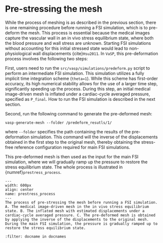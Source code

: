 # Pre-stressing the mesh

While the process of meshing is as described in the previous section, there is one remaining procedure before running a FSI simulation, which is to pre-deform the mesh. This process is essential because the medical images capture the vascular wall in an in vivo stress equilibrium state, where both the blood pressure and wall stress are unknown. Starting FSI simulations without accounting for this initial stressed state would lead to non-physiological wall displacements {cite}`Hsu2011`. In `VaSP`, this pre-deformation process involves the following two steps:

First, users need to run the `src/vasp/simulations/predeform.py` script to perform an intermediate FSI simulation. This simulation utilizes a fully implicit time integration scheme (`theta=1`). While this scheme has first-order accuracy, its high numerical stability allows for the use of a larger time step, significantly speeding up the process. During this step, an initial medical image-driven mesh is inflated under a cardiac-cycle averaged pressure, specified as `P_final`. How to run the FSI simulation is described in the next section. 

Second, run the following command to generate the pre-deformed mesh:

```console
vasp-generate-mesh --folder /predeform_resutls/1/
```

where `--folder` specifies the path containing the results of the pre-deformation simulation. This command will the inverse of the displacements obtained in the first step to the original mesh, thereby obtaining the stress-free reference configuration required for main FSI simulations.

This pre-deformed mesh is then used as the input for the main FSI simulation, where we will gradually ramp up the pressure to restore the stress equilibrium state. The whole process is illustrated in {numref}`prestress_process`.

```{figure} figures/prestress.png
---
width: 600px
align: center
name: prestress_process
---
The process of pre-stressing the mesh before running a FSI simulation. A. The medical image-driven mesh in the in vivo stress equilibrium state. B. The inflated mesh with estimated displacements under a cardiac-cycle averaged pressure. C. The pre-deformed mesh is obtained by applying the inverse of the displacements to the original mesh. During the main FSI simulation, the pressure is gradually ramped up to restore the stress equilibrium state.
```

```{bibliography}
:filter: docname in docnames
```